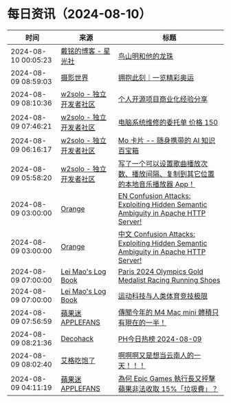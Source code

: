 ﻿# 每日资讯（2024-08-10）

|时间|来源|标题|
|---|---|---|
|2024-08-10 00:05:23|[戴铭的博客 - 星光社](https://ming1016.github.io/atom.xml)|[鸟山明和他的龙珠](https://starming.com/2024/08/10/dragonball-story/)|
|2024-08-09 08:59:03|[摄影世界](https://feedx.net/rss/photoworld.xml)|[拥抱此刻｜一览精彩奥运](https://www.photoworld.com.cn/post/177365)|
|2024-08-09 08:10:36|[w2solo - 独立开发者社区](https://w2solo.com/topics/feed)|[个人开源项目商业化经验分享](https://w2solo.com/topics/4899)|
|2024-08-09 07:46:21|[w2solo - 独立开发者社区](https://w2solo.com/topics/feed)|[电脑系统维修的委托单 价格 150](https://w2solo.com/topics/4898)|
|2024-08-09 06:16:17|[w2solo - 独立开发者社区](https://w2solo.com/topics/feed)|[Mo 卡片 -- 随身携带的 AI 知识百宝箱](https://w2solo.com/topics/4897)|
|2024-08-09 05:58:20|[w2solo - 独立开发者社区](https://w2solo.com/topics/feed)|[写了一个可以设置歌曲播放次数、播放间隔、复制到其它位置的本地音乐播放器 App！](https://w2solo.com/topics/4896)|
|2024-08-09 03:00:00|[Orange](https://feeds.feedburner.com/blogspot/Aohx)|[ EN Confusion Attacks: Exploiting Hidden Semantic Ambiguity in Apache HTTP Server!](http://blog.orange.tw/2024/08/confusion-attacks-en.html)|
|2024-08-09 03:00:00|[Orange](https://feeds.feedburner.com/blogspot/Aohx)|[ 中文 Confusion Attacks: Exploiting Hidden Semantic Ambiguity in Apache HTTP Server!](http://blog.orange.tw/2024/08/confusion-attacks-ch.html)|
|2024-08-09 07:00:00|[Lei Mao's Log Book](https://leimao.github.io/atom.xml)|[Paris 2024 Olympics Gold Medalist Racing Running Shoes](https://leimao.github.io/blog/Paris-2024-Olympics-Gold-Medalist-Racing-Running-Shoes/)|
|2024-08-09 07:00:00|[Lei Mao's Log Book](https://leimao.github.io/atom.xml)|[运动科技与人类体育竞技极限](https://leimao.github.io/essay/%E8%BF%90%E5%8A%A8%E7%A7%91%E6%8A%80%E4%B8%8E%E4%BA%BA%E7%B1%BB%E4%BD%93%E8%82%B2%E7%AB%9E%E6%8A%80%E6%9E%81%E9%99%90/)|
|2024-08-09 07:56:59|[蘋果迷 APPLEFANS](https://applefans.today/feed/)|[傳聞今年的 M4 Mac mini 體積只有現在的一半！](https://applefans.today/2024-08-mac-mini-m4-to-become-smallest/)|
|2024-08-09 08:21:36|[Decohack](https://www.decohack.com/feed)|[PH今日热榜 2024-08-09](https://decohack.com/producthunt-daily-24-08-09/)|
|2024-08-09 08:02:40|[艾格吃饱了](https://feedpress.me/wx-aigechibaole)|[啊啊啊又是想当云南人的一天！！！](http://mp.weixin.qq.com/s?__biz=MjM5NTYxODQyMA%3D%3D&mid=2653457330&idx=1&sn=d83004fd76a3b29dd5b71011300bf9b7)|
|2024-08-09 04:11:19|[蘋果迷 APPLEFANS](https://applefans.today/feed/)|[為何 Epic Games 執行長又抨擊蘋果非法收取 15%「垃圾費」？](https://applefans.today/2024-08-epic-games-spotify-apple-dma-changes/)|
